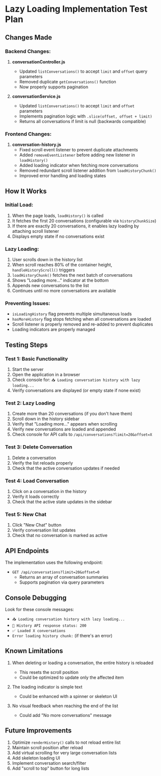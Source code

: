 # Lazy Loading Implementation Test Plan

## Changes Made

### Backend Changes:

1. **conversationController.js**
   - Updated `listConversations()` to accept `limit` and `offset` query parameters
   - Removed duplicate `getConversations()` function
   - Now properly supports pagination

2. **conversationService.js**
   - Updated `listConversations()` to accept `limit` and `offset` parameters
   - Implements pagination logic with `.slice(offset, offset + limit)`
   - Returns all conversations if limit is null (backwards compatible)

### Frontend Changes:

1. **conversation-history.js**
   - Fixed scroll event listener to prevent duplicate attachments
   - Added `removeEventListener` before adding new listener in `loadHistory()`
   - Added loading indicator when fetching more conversations
   - Removed redundant scroll listener addition from `loadHistoryChunk()`
   - Improved error handling and loading states

## How It Works

### Initial Load:
1. When the page loads, `loadHistory()` is called
2. It fetches the first 20 conversations (configurable via `historyChunkSize`)
3. If there are exactly 20 conversations, it enables lazy loading by attaching scroll listener
4. Displays empty state if no conversations exist

### Lazy Loading:
1. User scrolls down in the history list
2. When scroll reaches 80% of the container height, `handleHistoryScroll()` triggers
3. `loadHistoryChunk()` fetches the next batch of conversations
4. Shows "Loading more..." indicator at the bottom
5. Appends new conversations to the list
6. Continues until no more conversations are available

### Preventing Issues:
- `isLoadingHistory` flag prevents multiple simultaneous loads
- `hasMoreHistory` flag stops fetching when all conversations are loaded
- Scroll listener is properly removed and re-added to prevent duplicates
- Loading indicators are properly managed

## Testing Steps

### Test 1: Basic Functionality
1. Start the server
2. Open the application in a browser
3. Check console for: `📥 Loading conversation history with lazy loading...`
4. Verify conversations are displayed (or empty state if none exist)

### Test 2: Lazy Loading
1. Create more than 20 conversations (if you don't have them)
2. Scroll down in the history sidebar
3. Verify that "Loading more..." appears when scrolling
4. Verify new conversations are loaded and appended
5. Check console for API calls to `/api/conversations?limit=20&offset=X`

### Test 3: Delete Conversation
1. Delete a conversation
2. Verify the list reloads properly
3. Check that the active conversation updates if needed

### Test 4: Load Conversation
1. Click on a conversation in the history
2. Verify it loads correctly
3. Check that the active state updates in the sidebar

### Test 5: New Chat
1. Click "New Chat" button
2. Verify conversation list updates
3. Check that no conversation is marked as active

## API Endpoints

The implementation uses the following endpoint:
- `GET /api/conversations?limit=20&offset=0`
  - Returns an array of conversation summaries
  - Supports pagination via query parameters

## Console Debugging

Look for these console messages:
- `📥 Loading conversation history with lazy loading...`
- `📡 History API response status: 200`
- `✅ Loaded X conversations`
- `Error loading history chunk:` (if there's an error)

## Known Limitations

1. When deleting or loading a conversation, the entire history is reloaded
   - This resets the scroll position
   - Could be optimized to update only the affected item
   
2. The loading indicator is simple text
   - Could be enhanced with a spinner or skeleton UI

3. No visual feedback when reaching the end of the list
   - Could add "No more conversations" message

## Future Improvements

1. Optimize `renderHistory()` calls to not reload entire list
2. Maintain scroll position after reload
3. Add virtual scrolling for very large conversation lists
4. Add skeleton loading UI
5. Implement conversation search/filter
6. Add "scroll to top" button for long lists
